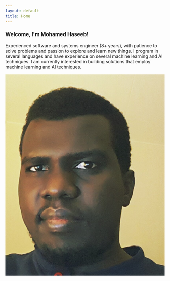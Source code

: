 ```yaml
---
layout: default
title: Home
---
```


<!--<div class="hero">-->
<!--<img src="{{ site.baseurl }}{{ site.hero.image }}" />-->
<!--<p>{{ site.hero.caption }}</p>-->
<!--</div>-->

### Welcome, I'm Mohamed Haseeb!

Experienced software and systems engineer (8+ years), with patience to solve problems and passion to explore
and learn new things. I program in several languages and have experience on several machine learning and AI
techniques. I am currently interested in building solutions that employ machine learning and AI
techniques.

<div class="hero"><img src="public/img/profile.jpg "/></div>

